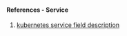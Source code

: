 #### References - Service

1. [kubernetes service field description](https://kubernetes.io/docs/reference/generated/kubernetes-api/v1.21/#service-v1-core)
